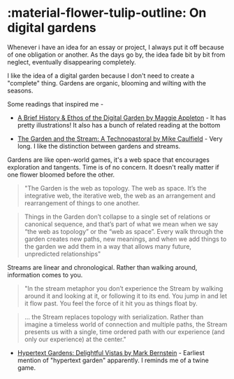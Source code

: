 :material-flower-tulip-outline: On digital gardens
========================

Whenever i have an idea for an essay or project, I always put it off because of one obligation or another. As the days go by, the idea fade bit by bit from neglect, eventually disappearing completely.

I like the idea of a digital garden because I don't need to create a "complete" thing. Gardens are organic, blooming and wilting with the seasons.

Some readings that inspired me - 

- [A Brief History & Ethos of the Digital Garden by Maggie Appleton](https://maggieappleton.com/garden-history/) - It has pretty illustrations! It also has a bunch of related reading at the bottom

- [The Garden and the Stream: A Technopastoral by Mike Caulfield](https://hapgood.us/2015/10/17/the-garden-and-the-stream-a-technopastoral/) - Very long. I like the distinction between gardens and streams. 

Gardens are like open-world games, it's a web space that encourages exploration and tangents. Time is of no concern. It doesn't really matter if one flower bloomed before the other.

> "The Garden is the web as topology. The web as space. It’s the integrative web, the iterative web, the web as an arrangement and rearrangement of things to one another.

> Things in the Garden don’t collapse to a single set of relations or canonical sequence, and that’s part of what we mean when we say “the web as topology” or the “web as space”. Every walk through the garden creates new paths, new meanings, and when we add things to the garden we add them in a way that allows many future, unpredicted relationships"

Streams are linear and chronological. Rather than walking around, information comes to you.

>  "In the stream metaphor you don’t experience the Stream by walking around it and looking at it, or following it to its end. You jump in and let it flow past. You feel the force of it hit you as things float by.

> ... the Stream replaces topology with serialization. Rather than imagine a timeless world of connection and multiple paths, the Stream presents us with a single, time ordered path with our experience (and only our experience) at the center."

- [Hypertext Gardens: Delightful Vistas by Mark Bernstein](https://www.eastgate.com/garden/Enter.html) - Earliest mention of "hypertext garden" apparently. I reminds me of a twine game.




